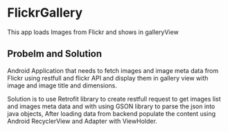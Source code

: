 # FlickrGallery
This app loads Images from Flickr and shows in galleryView

## Probelm and Solution
Android Application that needs to fetch images and image meta data from Flickr using restfull and flickr API and display them in gallery view with image and image title and dimensions.

Solution is to use Retrofit library to create restfull request to get images list and images meta data and with using GSON library to parse the json into java objects, After loading data from backend populate the content using Android RecyclerView and Adapter with ViewHolder.

